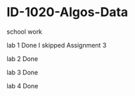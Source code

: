 # ID-1020-Algos-Data
school work

lab 1 Done I skipped Assignment 3

lab 2 Done 

lab 3 Done 

lab 4 Done
